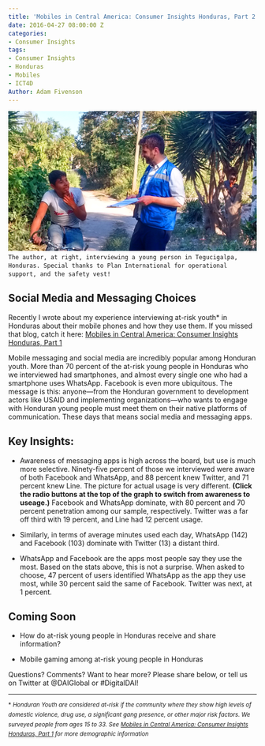 ```yaml
---
title: 'Mobiles in Central America: Consumer Insights Honduras, Part 2'
date: 2016-04-27 08:00:00 Z
categories:
- Consumer Insights
tags:
- Consumer Insights
- Honduras
- Mobiles
- ICT4D
Author: Adam Fivenson
---
```


![Revised4.png](/uploads/Revised4.png)
`The author, at right, interviewing a young person in Tegucigalpa, Honduras. Special thanks to Plan International for operational support, and the safety vest!`

## Social Media and Messaging Choices

Recently I wrote about my experience interviewing at-risk youth\* in Honduras about their mobile phones and how they use them. If you missed that blog, catch it here: [Mobiles in Central America: Consumer Insights Honduras, Part 1](http://dai-global-digital.com/consumer%20insights/2016/04/13/honduras-consumer-insights.html)

Mobile messaging and social media are incredibly popular among Honduran youth. More than 70 percent of the at-risk young people in Honduras who we interviewed had smartphones, and almost every single one who had a smartphone uses WhatsApp. Facebook is even more ubiquitous. The message is this: anyone—from the Honduran government to development actors like USAID and implementing organizations—who wants to engage with Honduran young people must meet them on their native platforms of communication. These days that means social media and messaging apps.

<!--more-->

## Key Insights:

* Awareness of messaging apps is high across the board, but use is much more selective. Ninety-five percent of those we interviewed were aware of both Facebook and WhatsApp, and 88 percent knew Twitter, and 71 percent knew Line. The picture for actual usage is very different. **(Click the radio buttons at the top of the graph to switch from awareness to useage.)** Facebook and WhatsApp dominate, with 80 percent and 70 percent penetration among our sample, respectively. Twitter was a far off third with 19 percent, and Line had 12 percent usage.

<script id="infogram_0_Z9qbRaVRcwhDPS58" title="Social Media Honduras 1" src="//e.infogr.am/js/embed.js?NFw" type="text/javascript"></script>

* Similarly, in terms of average minutes used each day, WhatsApp (142) and Facebook (103) dominate with Twitter (13) a distant third.

<script id="infogram_0_gGra7YHYHQfzzHSV" title="Social Media Honduras 1" src="//e.infogr.am/js/embed.js?NFw" type="text/javascript"></script>

* WhatsApp and Facebook are the apps most people say they use the most. Based on the stats above, this is not a surprise. When asked to choose, 47 percent of users identified WhatsApp as the app they use most, while 30 percent said the same of Facebook. Twitter was next, at 1 percent.

<script id="infogram_0_YgP6553d5LKnyjk1" title="Social Media Honduras 1" src="//e.infogr.am/js/embed.js?NFw" type="text/javascript"></script>

## Coming Soon

* How do at-risk young people in Honduras receive and share information?

* Mobile gaming among at-risk young people in Honduras

Questions?  Comments?  Want to hear more? Please share below, or tell us on Twitter at @DAIGlobal or #DigitalDAI!

---

<sup>\*  *Honduran Youth are considered at-risk if the community where they show high levels of domestic violence, drug use, a significant gang presence, or other major risk factors. We surveyed people from ages 15 to 33. See [Mobiles in Central America: Consumer Insights Honduras, Part 1](dai-global-digital.com/2016/04/13/honduras-consumer-insights.html) for more demographic information*</sup>